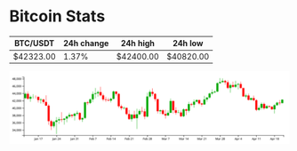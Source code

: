 # Bitcoin Stats

BTC/USDT|24h change|24h high|24h low|
|---|---|---|---|
|$42323.00|1.37%|$42400.00|$40820.00|

<img src="./chart.svg">
